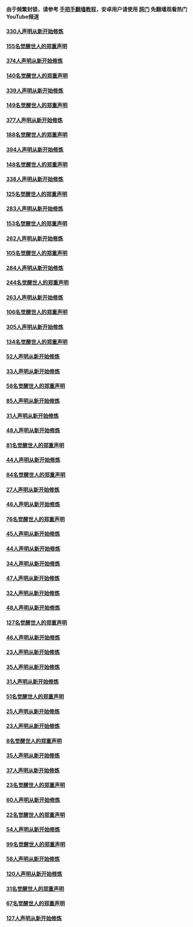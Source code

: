 #### 由于频繁封锁，请参考 [手把手翻墙教程](https://github.com/gfw-breaker/guides/wiki/)，安卓用户请使用 [网门](https://github.com/gfw-breaker/nogfw/blob/master/dl.md?t=05260901) 免翻墙观看热门YouTube频道 

#### [330人声明从新开始修炼](../pages/91/426139.md?t=05260901) 

#### [155名觉醒世人的郑重声明](../pages/91/426138.md?t=05260901) 

#### [374人声明从新开始修炼](../pages/91/425811.md?t=05260901) 

#### [140名觉醒世人的郑重声明](../pages/91/425810.md?t=05260901) 

#### [339人声明从新开始修炼](../pages/91/425690.md?t=05260901) 

#### [149名觉醒世人的郑重声明](../pages/91/425689.md?t=05260901) 

#### [377人声明从新开始修炼](../pages/91/424867.md?t=05260901) 

#### [188名觉醒世人的郑重声明](../pages/91/424866.md?t=05260901) 

#### [394人声明从新开始修炼](../pages/91/423914.md?t=05260901) 

#### [148名觉醒世人的郑重声明](../pages/91/423913.md?t=05260901) 

#### [338人声明从新开始修炼](../pages/91/423540.md?t=05260901) 

#### [125名觉醒世人的郑重声明](../pages/91/423539.md?t=05260901) 

#### [283人声明从新开始修炼](../pages/91/423296.md?t=05260901) 

#### [153名觉醒世人的郑重声明](../pages/91/423295.md?t=05260901) 

#### [262人声明从新开始修炼](../pages/91/423004.md?t=05260901) 

#### [105名觉醒世人的郑重声明](../pages/91/423003.md?t=05260901) 

#### [284人声明从新开始修炼](../pages/91/422707.md?t=05260901) 

#### [244名觉醒世人的郑重声明](../pages/91/422706.md?t=05260901) 

#### [263人声明从新开始修炼](../pages/91/422553.md?t=05260901) 

#### [106名觉醒世人的郑重声明](../pages/91/422552.md?t=05260901) 

#### [305人声明从新开始修炼](../pages/91/422153.md?t=05260901) 

#### [134名觉醒世人的郑重声明](../pages/91/422152.md?t=05260901) 

#### [52人声明从新开始修炼](../pages/91/421846.md?t=05260901) 

#### [33人声明从新开始修炼](../pages/91/421804.md?t=05260901) 

#### [58名觉醒世人的郑重声明](../pages/91/421845.md?t=05260901) 

#### [85人声明从新开始修炼](../pages/91/421769.md?t=05260901) 

#### [31人声明从新开始修炼](../pages/91/421763.md?t=05260901) 

#### [48人声明从新开始修炼](../pages/91/421605.md?t=05260901) 

#### [81名觉醒世人的郑重声明](../pages/91/421656.md?t=05260901) 

#### [44人声明从新开始修炼](../pages/91/421544.md?t=05260901) 

#### [84名觉醒世人的郑重声明](../pages/91/421543.md?t=05260901) 

#### [27人声明从新开始修炼](../pages/91/421465.md?t=05260901) 

#### [46人声明从新开始修炼](../pages/91/421454.md?t=05260901) 

#### [76名觉醒世人的郑重声明](../pages/91/421453.md?t=05260901) 

#### [45人声明从新开始修炼](../pages/91/421452.md?t=05260901) 

#### [44人声明从新开始修炼](../pages/91/421422.md?t=05260901) 

#### [34人声明从新开始修炼](../pages/91/421322.md?t=05260901) 

#### [47人声明从新开始修炼](../pages/91/421264.md?t=05260901) 

#### [32人声明从新开始修炼](../pages/91/421225.md?t=05260901) 

#### [48人声明从新开始修炼](../pages/91/421202.md?t=05260901) 

#### [127名觉醒世人的郑重声明](../pages/91/421224.md?t=05260901) 

#### [46人声明从新开始修炼](../pages/91/421203.md?t=05260901) 

#### [23人声明从新开始修炼](../pages/91/421138.md?t=05260901) 

#### [35人声明从新开始修炼](../pages/91/421122.md?t=05260901) 

#### [31人声明从新开始修炼](../pages/91/421081.md?t=05260901) 

#### [51名觉醒世人的郑重声明](../pages/91/421080.md?t=05260901) 

#### [25人声明从新开始修炼](../pages/91/421020.md?t=05260901) 

#### [23人声明从新开始修炼](../pages/91/420884.md?t=05260901) 

#### [8名觉醒世人的郑重声明](../pages/91/420883.md?t=05260901) 

#### [35人声明从新开始修炼](../pages/91/420809.md?t=05260901) 

#### [37人声明从新开始修炼](../pages/91/420766.md?t=05260901) 

#### [23名觉醒世人的郑重声明](../pages/91/420765.md?t=05260901) 

#### [60人声明从新开始修炼](../pages/91/420727.md?t=05260901) 

#### [22名觉醒世人的郑重声明](../pages/91/420726.md?t=05260901) 

#### [54人声明从新开始修炼](../pages/91/420529.md?t=05260901) 

#### [99名觉醒世人的郑重声明](../pages/91/420528.md?t=05260901) 

#### [58人声明从新开始修炼](../pages/91/420198.md?t=05260901) 

#### [120人声明从新开始修炼](../pages/91/420141.md?t=05260901) 

#### [31名觉醒世人的郑重声明](../pages/91/420197.md?t=05260901) 

#### [67名觉醒世人的郑重声明](../pages/91/420140.md?t=05260901) 

#### [127人声明从新开始修炼](../pages/91/420082.md?t=05260901) 

